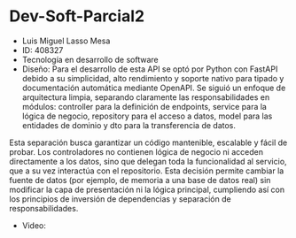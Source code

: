 # Dev-Soft-Parcial2

* Luis Miguel Lasso Mesa 
* ID: 408327
* Tecnología en desarrollo de software
* Diseño: Para el desarrollo de esta API se optó por Python con FastAPI debido a su simplicidad, alto rendimiento y soporte nativo para tipado y documentación automática mediante OpenAPI. Se siguió un enfoque de arquitectura limpia, separando claramente las responsabilidades en módulos: controller para la definición de endpoints, service para la lógica de negocio, repository para el acceso a datos, model para las entidades de dominio y dto para la transferencia de datos.

Esta separación busca garantizar un código mantenible, escalable y fácil de probar. Los controladores no contienen lógica de negocio ni acceden directamente a los datos, sino que delegan toda la funcionalidad al servicio, que a su vez interactúa con el repositorio. Esta decisión permite cambiar la fuente de datos (por ejemplo, de memoria a una base de datos real) sin modificar la capa de presentación ni la lógica principal, cumpliendo así con los principios de inversión de dependencias y separación de responsabilidades.
* Video: 
